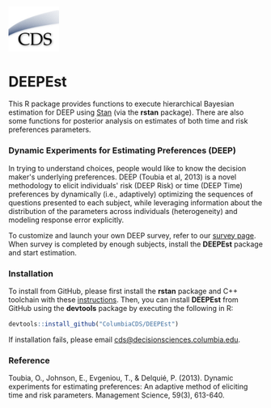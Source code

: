 [<img src="images/CDSLogo.png" width=100 alt="CDS Logo"/>](https://www8.gsb.columbia.edu/decisionsciences/)

# DEEPEst

This R package provides functions to execute hierarchical Bayesian estimation for DEEP using [Stan](https://mc-stan.org) (via the **rstan** package). There are also some functions for posterior analysis on estimates of both time and risk preferences parameters.

### Dynamic Experiments for Estimating Preferences (DEEP)

In trying to understand choices, people would like to know the decision maker's underlying preferences. DEEP (Toubia et al, 2013) is a novel methodology to elicit individuals' risk (DEEP Risk) or time (DEEP Time) preferences by dynamically (i.e., adaptively) optimizing the sequences of questions presented to each subject, while leveraging information about the distribution of the parameters across individuals (heterogeneity) and modeling response error explicitly.

To customize and launch your own DEEP survey, refer to our [survey page](http://). When survey is completed by enough subjects, install the **DEEPEst** package and start estimation.

### Installation

To install from GitHub, please first install the **rstan** package and C++ toolchain with these [instructions](https://github.com/stan-dev/rstan/wiki/RStan-Getting-Started).
Then, you can install **DEEPEst** from GitHub using the **devtools** package by executing the following in R:

```r
devtools::install_github("ColumbiaCDS/DEEPEst")
```

If installation fails, please email cds@decisionsciences.columbia.edu.

### Reference

Toubia, O., Johnson, E., Evgeniou, T., & Delquié, P. (2013). Dynamic experiments for estimating preferences: An adaptive method of eliciting time and risk parameters. Management Science, 59(3), 613-640.